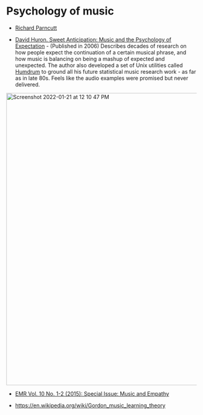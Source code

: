 Psychology of music
===

- [Richard Parncutt](https://scholar.google.at/citations?user=k8Fpja0AAAAJ&hl=en)

- [David Huron. Sweet Anticipation: Music and the Psychology of Expectation](https://amzn.to/3FNCjmo) - (Published in 2006) Describes decades of research on how people expect the continuation of a certain musical phrase, and how music is balancing on being a mashup of expected and unexpected. The author also developed a set of Unix utilities called [Humdrum](https://www.humdrum.org/) to ground all his future statistical music research work - as far as in late 80s. Feels like the audio examples were promised but never delivered.

<img width="774" alt="Screenshot 2022-01-21 at 12 10 47 PM" src="https://user-images.githubusercontent.com/1491908/150499414-7dbb1772-6ceb-44b8-8018-d4869a345fa3.png">

- [EMR Vol. 10 No. 1-2 (2015): Special Issue: Music and Empathy](https://emusicology.org/index.php/EMR/issue/view/140) 

- https://en.wikipedia.org/wiki/Gordon_music_learning_theory
